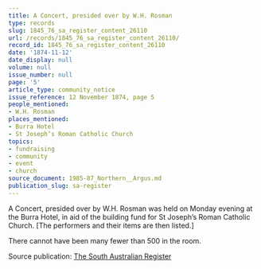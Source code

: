 ```yaml
---
title: A Concert, presided over by W.H. Rosman
type: records
slug: 1845_76_sa_register_content_26110
url: /records/1845_76_sa_register_content_26110/
record_id: 1845_76_sa_register_content_26110
date: '1874-11-12'
date_display: null
volume: null
issue_number: null
page: '5'
article_type: community_notice
issue_reference: 12 November 1874, page 5
people_mentioned:
- W.H. Rosman
places_mentioned:
- Burra Hotel
- St Joseph’s Roman Catholic Church
topics:
- fundraising
- community
- event
- church
source_document: 1985-87_Northern__Argus.md
publication_slug: sa-register
---
```


A Concert, presided over by W.H. Rosman was held on Monday evening at the Burra Hotel, in aid of the building fund for St Joseph’s Roman Catholic Church.  [The performers and their items are then listed.]

There cannot have been many fewer than 500 in the room.

Source publication: [The South Australian Register](/publications/sa-register/)
